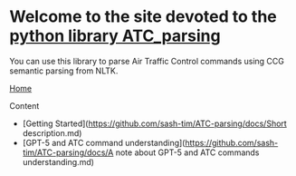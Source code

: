 # Welcome to the site devoted to the [python library ATC_parsing](https://github.com/sash-tim/ATC-parsing)

You can use this library to parse Air Traffic Control commands using CCG semantic parsing from NLTK.

[Home](docs/index.md)

Content
- [Getting Started](https://github.com/sash-tim/ATC-parsing/docs/Short description.md)
- [GPT-5 and ATC command understanding](https://github.com/sash-tim/ATC-parsing/docs/A note about GPT-5 and ATC commands understanding.md)
